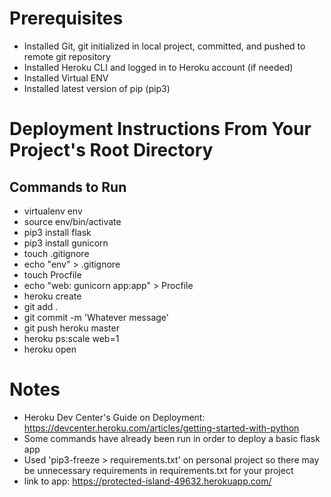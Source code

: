# Prerequisites
* Installed Git, git initialized in local project, committed, and pushed to remote git repository
* Installed Heroku CLI and logged in to Heroku account (if needed)
* Installed Virtual ENV
* Installed latest version of pip (pip3)



# Deployment Instructions From Your Project's Root Directory
## Commands to Run
* virtualenv env
* source env/bin/activate
* pip3 install flask
* pip3 install gunicorn
* touch .gitignore
* echo "env" > .gitignore
* touch Procfile
* echo "web: gunicorn app:app" > Procfile
* heroku create
* git add .
* git commit -m 'Whatever message'
* git push heroku master
* heroku ps:scale web=1
* heroku open





# Notes
* Heroku Dev Center's Guide on Deployment: https://devcenter.heroku.com/articles/getting-started-with-python
* Some commands have already been run in order to deploy a basic flask app
* Used 'pip3-freeze > requirements.txt' on personal project so there may be unnecessary requirements in requirements.txt for your project
* link to app: https://protected-island-49632.herokuapp.com/
